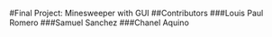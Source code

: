 #Final Project: Minesweeper with GUI
##Contributors 
###Louis Paul Romero
###Samuel Sanchez
###Chanel Aquino
